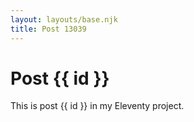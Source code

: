 ```yaml
---
layout: layouts/base.njk
title: Post 13039
---
```


# Post {{ id }}

This is post {{ id }} in my Eleventy project.
